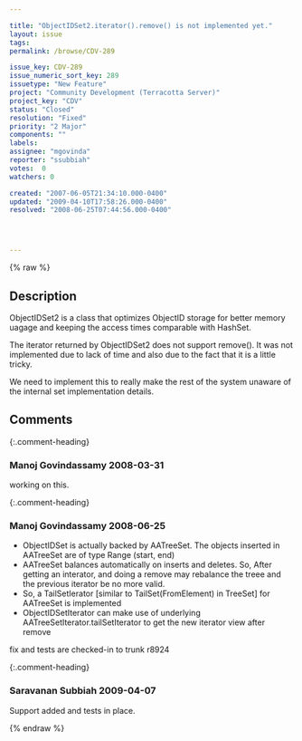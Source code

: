 ```yaml
---

title: "ObjectIDSet2.iterator().remove() is not implemented yet."
layout: issue
tags: 
permalink: /browse/CDV-289

issue_key: CDV-289
issue_numeric_sort_key: 289
issuetype: "New Feature"
project: "Community Development (Terracotta Server)"
project_key: "CDV"
status: "Closed"
resolution: "Fixed"
priority: "2 Major"
components: ""
labels: 
assignee: "mgovinda"
reporter: "ssubbiah"
votes:  0
watchers: 0

created: "2007-06-05T21:34:10.000-0400"
updated: "2009-04-10T17:58:26.000-0400"
resolved: "2008-06-25T07:44:56.000-0400"




---
```


{% raw %}

## Description

<div markdown="1" class="description">

ObjectIDSet2 is a class that optimizes ObjectID storage for better memory uagage and keeping the access times comparable with HashSet.

The iterator returned by ObjectIDSet2 does not support remove(). It was not implemented due to lack of time and also due to the fact that it is a little tricky.

We need to implement this to really make the rest of the system unaware of the internal set implementation details.

</div>

## Comments


{:.comment-heading}
### **Manoj Govindassamy** <span class="date">2008-03-31</span>

<div markdown="1" class="comment">

working on this.

</div>


{:.comment-heading}
### **Manoj Govindassamy** <span class="date">2008-06-25</span>

<div markdown="1" class="comment">

- ObjectIDSet is actually backed by AATreeSet. The objects inserted in AATreeSet are of type Range (start, end)
- AATreeSet balances automatically on inserts and deletes. So, After getting an interator, and doing a remove may rebalance the treee and the previous iterator be no more valid.
- So, a TailSetIerator [similar to TailSet(FromElement) in TreeSet] for AATreeSet is implemented
- ObjectIDSetIterator can make use of underlying AATreeSetIterator.tailSetIterator to get the new iterator view after remove

fix and tests are checked-in to trunk r8924

</div>


{:.comment-heading}
### **Saravanan Subbiah** <span class="date">2009-04-07</span>

<div markdown="1" class="comment">

Support added and tests in place.

</div>



{% endraw %}
